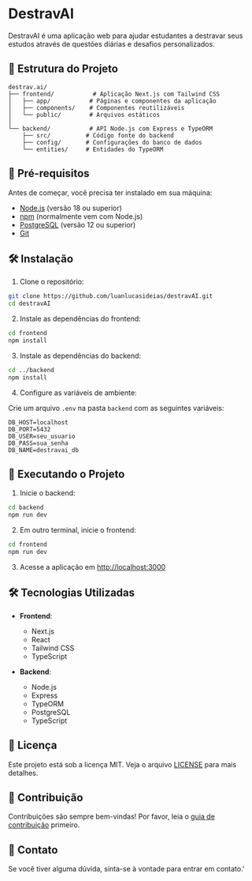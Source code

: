 # DestravAI

DestravAI é uma aplicação web para ajudar estudantes a destravar seus estudos através de questões diárias e desafios personalizados.

## 📁 Estrutura do Projeto

```
destrav.ai/
├── frontend/           # Aplicação Next.js com Tailwind CSS
│   ├── app/           # Páginas e componentes da aplicação
│   ├── components/    # Componentes reutilizáveis
│   └── public/        # Arquivos estáticos
│
└── backend/           # API Node.js com Express e TypeORM
    ├── src/          # Código fonte do backend
    ├── config/       # Configurações do banco de dados
    └── entities/     # Entidades do TypeORM
```

## 🚀 Pré-requisitos

Antes de começar, você precisa ter instalado em sua máquina:

- [Node.js](https://nodejs.org/) (versão 18 ou superior)
- [npm](https://www.npmjs.com/) (normalmente vem com Node.js)
- [PostgreSQL](https://www.postgresql.org/) (versão 12 ou superior)
- [Git](https://git-scm.com/)

## 🛠️ Instalação

1. Clone o repositório:
```bash
git clone https://github.com/luanlucasideias/destravAI.git
cd destravAI
```

2. Instale as dependências do frontend:
```bash
cd frontend
npm install
```

3. Instale as dependências do backend:
```bash
cd ../backend
npm install
```

4. Configure as variáveis de ambiente:

Crie um arquivo `.env` na pasta `backend` com as seguintes variáveis:
```env
DB_HOST=localhost
DB_PORT=5432
DB_USER=seu_usuario
DB_PASS=sua_senha
DB_NAME=destravai_db
```

## 🚀 Executando o Projeto

1. Inicie o backend:
```bash
cd backend
npm run dev
```

2. Em outro terminal, inicie o frontend:
```bash
cd frontend
npm run dev
```

3. Acesse a aplicação em [http://localhost:3000](http://localhost:3000)

## 🛠️ Tecnologias Utilizadas

- **Frontend**:
  - Next.js
  - React
  - Tailwind CSS
  - TypeScript

- **Backend**:
  - Node.js
  - Express
  - TypeORM
  - PostgreSQL
  - TypeScript

## 📝 Licença

Este projeto está sob a licença MIT. Veja o arquivo [LICENSE](LICENSE) para mais detalhes.

## 👥 Contribuição

Contribuições são sempre bem-vindas! Por favor, leia o [guia de contribuição](CONTRIBUTING.md) primeiro.

## 📧 Contato

Se você tiver alguma dúvida, sinta-se à vontade para entrar em contato.'
